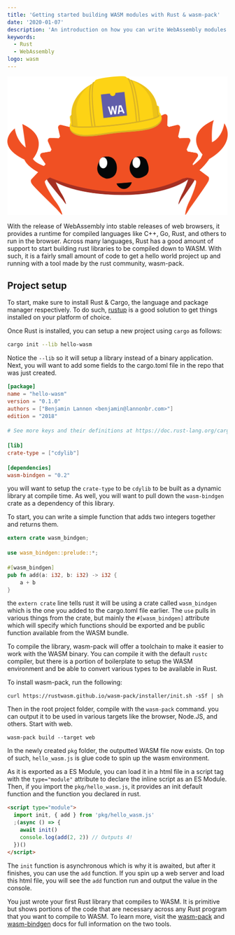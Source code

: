 ```yaml
---
title: 'Getting started building WASM modules with Rust & wasm-pack'
date: '2020-01-07'
description: 'An introduction on how you can write WebAssembly modules in Rust using wasm-pack'
keywords:
  - Rust
  - WebAssembly
logo: wasm
---
```


![Rust/WASM crustacean logo](./wasm-ferris.png)

With the release of WebAssembly into stable releases of web browsers, it provides a runtime for compiled languages like C++, Go, Rust, and others to run in the browser. Across many languages, Rust has a good amount of support to start building rust libraries to be compiled down to WASM. With such, it is a fairly small amount of code to get a hello world project up and running with a tool made by the rust community, wasm-pack.

## Project setup

To start, make sure to install Rust & Cargo, the language and package manager respectively. To do such, [rustup](https://rustup.rs/) is a good solution to get things installed on your platform of choice.

Once Rust is installed, you can setup a new project using `cargo` as follows:

```sh
cargo init --lib hello-wasm
```

Notice the `--lib` so it will setup a library instead of a binary application. Next, you will want to add some fields to the cargo.toml file in the repo that was just created.

```toml title=cargo.toml
[package]
name = "hello-wasm"
version = "0.1.0"
authors = ["Benjamin Lannon <benjamin@lannonbr.com>"]
edition = "2018"

# See more keys and their definitions at https://doc.rust-lang.org/cargo/reference/manifest.html

[lib]
crate-type = ["cdylib"]

[dependencies]
wasm-bindgen = "0.2"
```

you will want to setup the `crate-type` to be `cdylib` to be built as a dynamic library at compile time. As well, you will want to pull down the `wasm-bindgen` crate as a dependency of this library.

To start, you can write a simple function that adds two integers together and returns them.

```rust title=src/lib.rs
extern crate wasm_bindgen;

use wasm_bindgen::prelude::*;

#[wasm_bindgen]
pub fn add(a: i32, b: i32) -> i32 {
    a + b
}
```

the `extern crate` line tells rust it will be using a crate called `wasm_bindgen` which is the one you added to the cargo.toml file earlier. The `use` pulls in various things from the crate, but mainly the `#[wasm_bindgen]` attribute which will specify which functions should be exported and be public function available from the WASM bundle.

To compile the library, wasm-pack will offer a toolchain to make it easier to work with the WASM binary. You can compile it with the default `rustc` compiler, but there is a portion of boilerplate to setup the WASM environment and be able to convert various types to be available in Rust.

To install wasm-pack, run the following:

```
curl https://rustwasm.github.io/wasm-pack/installer/init.sh -sSf | sh
```

Then in the root project folder, compile with the `wasm-pack` command. you can output it to be used in various targets like the browser, Node.JS, and others. Start with web.

```
wasm-pack build --target web
```

In the newly created `pkg` folder, the outputted WASM file now exists. On top of such, `hello_wasm.js` is glue code to spin up the wasm environment.

As it is exported as a ES Module, you can load it in a html file in a script tag with the `type="module"` attribute to declare the inline script as an ES Module. Then, if you import the `pkg/hello_wasm.js`, it provides an init default function and the function you declared in rust.

```html
<script type="module">
  import init, { add } from 'pkg/hello_wasm.js'
  ;(async () => {
    await init()
    console.log(add(2, 2)) // Outputs 4!
  })()
</script>
```

The `init` function is asynchronous which is why it is awaited, but after it finishes, you can use the `add` function. If you spin up a web server and load this html file, you will see the `add` function run and output the value in the console.

You just wrote your first Rust library that compiles to WASM. It is primitive but shows portions of the code that are necessary across any Rust program that you want to compile to WASM. To learn more, visit the [wasm-pack](https://rustwasm.github.io/docs/wasm-pack/) and [wasm-bindgen](https://rustwasm.github.io/docs/wasm-bindgen/) docs for full information on the two tools.
